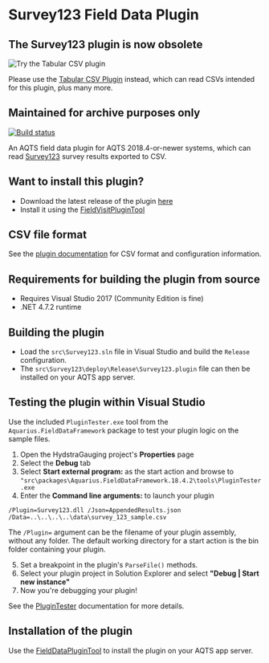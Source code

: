 # Survey123 Field Data Plugin

## The Survey123 plugin is now obsolete

![Try the Tabular CSV plugin](https://i.imgflip.com/47f3ro.jpg)

Please use the [Tabular CSV Plugin](https://github.com/AquaticInformatics/tabular-field-data-plugin#tabular-csv-field-data-plugin) instead, which can read CSVs intended for this plugin, plus many more.

## Maintained for archive purposes only

[![Build status](https://ci.appveyor.com/api/projects/status/p7dj87vw06sv8lq3/branch/master?svg=true)](https://ci.appveyor.com/project/SystemsAdministrator/survey123-field-data-plugin/branch/master)

An AQTS field data plugin for AQTS 2018.4-or-newer systems, which can read [Survey123](https://survey123.arcgis.com/) survey results exported to CSV.

## Want to install this plugin?

- Download the latest release of the plugin [here](../../releases/latest)
- Install it using the [FieldVisitPluginTool](https://github.com/AquaticInformatics/aquarius-field-data-framework/tree/master/src/FieldDataPluginTool)

## CSV file format

See the [plugin documentation](./src/Survey123/Readme.md) for CSV format and configuration information.

## Requirements for building the plugin from source

- Requires Visual Studio 2017 (Community Edition is fine)
- .NET 4.7.2 runtime

## Building the plugin

- Load the `src\Survey123.sln` file in Visual Studio and build the `Release` configuration.
- The `src\Survey123\deploy\Release\Survey123.plugin` file can then be installed on your AQTS app server.

## Testing the plugin within Visual Studio

Use the included `PluginTester.exe` tool from the `Aquarius.FieldDataFramework` package to test your plugin logic on the sample files.

1. Open the HydstraGauging project's **Properties** page
2. Select the **Debug** tab
3. Select **Start external program:** as the start action and browse to `"src\packages\Aquarius.FieldDataFramework.18.4.2\tools\PluginTester.exe`
4. Enter the **Command line arguments:** to launch your plugin

```
/Plugin=Survey123.dll /Json=AppendedResults.json /Data=..\..\..\..\data\survey_123_sample.csv
```

The `/Plugin=` argument can be the filename of your plugin assembly, without any folder. The default working directory for a start action is the bin folder containing your plugin.

5. Set a breakpoint in the plugin's `ParseFile()` methods.
6. Select your plugin project in Solution Explorer and select **"Debug | Start new instance"**
7. Now you're debugging your plugin!

See the [PluginTester](https://github.com/AquaticInformatics/aquarius-field-data-framework/tree/master/src/PluginTester) documentation for more details.

## Installation of the plugin

Use the [FieldDataPluginTool](https://github.com/AquaticInformatics/aquarius-field-data-framework/tree/master/src/FieldDataPluginTool) to install the plugin on your AQTS app server.
